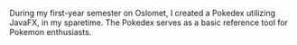 During my first-year semester on Oslomet, I created a Pokedex utilizing JavaFX, in my sparetime. 
The Pokedex serves as a basic reference tool for Pokemon enthusiasts.
